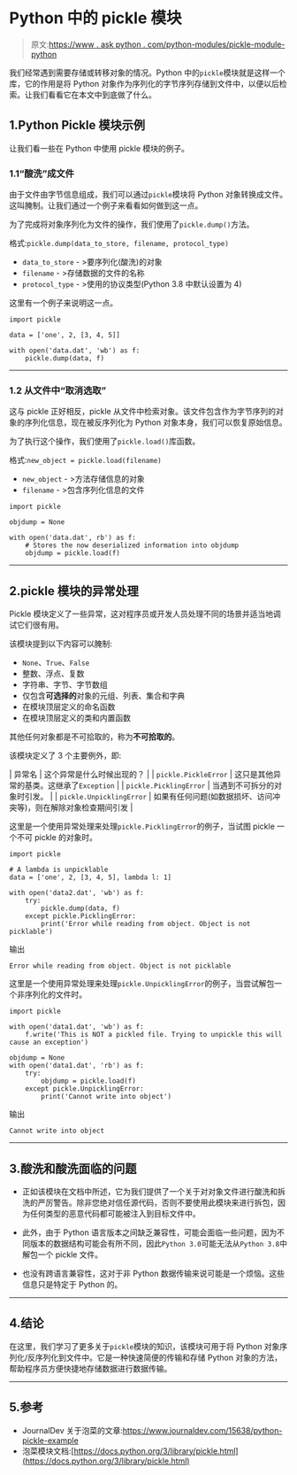 # Python 中的 pickle 模块

> 原文:[https://www . ask python . com/python-modules/pickle-module-python](https://www.askpython.com/python-modules/pickle-module-python)

我们经常遇到需要存储或转移对象的情况。Python 中的`pickle`模块就是这样一个库，它的作用是将 Python 对象作为序列化的字节序列存储到文件中，以便以后检索。让我们看看它在本文中到底做了什么。

## 1.Python Pickle 模块示例

让我们看一些在 Python 中使用 pickle 模块的例子。

### 1.1“酸洗”成文件

由于文件由字节信息组成，我们可以通过`pickle`模块将 Python 对象转换成文件。这叫腌制。让我们通过一个例子来看看如何做到这一点。

为了完成将对象序列化为文件的操作，我们使用了`pickle.dump()`方法。

格式:`pickle.dump(data_to_store, filename, protocol_type)`

*   `data_to_store` - >要序列化(酸洗)的对象
*   `filename` - >存储数据的文件的名称
*   `protocol_type` - >使用的协议类型(Python 3.8 中默认设置为 4)

这里有一个例子来说明这一点。

```
import pickle

data = ['one', 2, [3, 4, 5]]

with open('data.dat', 'wb') as f:
    pickle.dump(data, f)

```

* * *

### 1.2 从文件中“取消选取”

这与 pickle 正好相反，pickle 从文件中检索对象。该文件包含作为字节序列的对象的序列化信息，现在被反序列化为 Python 对象本身，我们可以恢复原始信息。

为了执行这个操作，我们使用了`pickle.load()`库函数。

格式:`new_object = pickle.load(filename)`

*   `new_object` - >方法存储信息的对象
*   `filename` - >包含序列化信息的文件

```
import pickle

objdump = None

with open('data.dat', rb') as f:
    # Stores the now deserialized information into objdump
    objdump = pickle.load(f)

```

* * *

## 2.pickle 模块的异常处理

Pickle 模块定义了一些异常，这对程序员或开发人员处理不同的场景并适当地调试它们很有用。

该模块提到以下内容可以腌制:

*   `None`、`True`、`False`
*   整数、浮点、复数
*   字符串、字节、字节数组
*   仅包含**可选择的**对象的元组、列表、集合和字典
*   在模块顶层定义的命名函数
*   在模块顶层定义的类和内置函数

其他任何对象都是不可拾取的，称为**不可拾取的**。

该模块定义了 3 个主要例外，即:

| 异常名 | 这个异常是什么时候出现的？ |
| `pickle.PickleError` | 这只是其他异常的基类。这继承了`Exception` |
| `pickle.PicklingError` | 当遇到不可拆分的对象时引发。 |
| `pickle.UnpicklingError` | 如果有任何问题(如数据损坏、访问冲突等)，则在解除对象检查期间引发 |

这里是一个使用异常处理来处理`pickle.PicklingError`的例子，当试图 pickle 一个不可 pickle 的对象时。

```
import pickle

# A lambda is unpicklable
data = ['one', 2, [3, 4, 5], lambda l: 1]

with open('data2.dat', 'wb') as f:
    try:
        pickle.dump(data, f)
    except pickle.PicklingError:
        print('Error while reading from object. Object is not picklable')

```

输出

```
Error while reading from object. Object is not picklable

```

这里是一个使用异常处理来处理`pickle.UnpicklingError`的例子，当尝试解包一个非序列化的文件时。

```
import pickle

with open('data1.dat', 'wb') as f:
    f.write('This is NOT a pickled file. Trying to unpickle this will cause an exception')

objdump = None
with open('data1.dat', 'rb') as f:
    try:
        objdump = pickle.load(f)
    except pickle.UnpicklingError:
        print('Cannot write into object')

```

输出

```
Cannot write into object

```

* * *

## 3.酸洗和酸洗面临的问题

*   正如该模块在文档中所述，它为我们提供了一个关于对对象文件进行酸洗和拆洗的严厉警告。除非您绝对信任源代码，否则不要使用此模块来进行拆包，因为任何类型的恶意代码都可能被注入到目标文件中。

*   此外，由于 Python 语言版本之间缺乏兼容性，可能会面临一些问题，因为不同版本的数据结构可能会有所不同，因此`Python 3.0`可能无法从`Python 3.8`中解包一个 pickle 文件。

*   也没有跨语言兼容性，这对于非 Python 数据传输来说可能是一个烦恼。这些信息只是特定于 Python 的。

* * *

## 4.结论

在这里，我们学习了更多关于`pickle`模块的知识，该模块可用于将 Python 对象序列化/反序列化到文件中。它是一种快速简便的传输和存储 Python 对象的方法，帮助程序员方便快捷地存储数据进行数据传输。

* * *

## 5.参考

*   JournalDev 关于泡菜的文章:https://www.journaldev.com/15638/python-pickle-example
*   泡菜模块文档:[https://docs.python.org/3/library/pickle.html](https://docs.python.org/3/library/pickle.html)